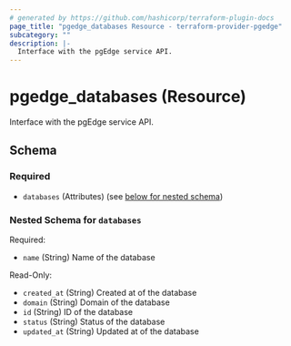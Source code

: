 ```yaml
---
# generated by https://github.com/hashicorp/terraform-plugin-docs
page_title: "pgedge_databases Resource - terraform-provider-pgedge"
subcategory: ""
description: |-
  Interface with the pgEdge service API.
---
```


# pgedge_databases (Resource)

Interface with the pgEdge service API.



<!-- schema generated by tfplugindocs -->
## Schema

### Required

- `databases` (Attributes) (see [below for nested schema](#nestedatt--databases))

<a id="nestedatt--databases"></a>
### Nested Schema for `databases`

Required:

- `name` (String) Name of the database

Read-Only:

- `created_at` (String) Created at of the database
- `domain` (String) Domain of the database
- `id` (String) ID of the database
- `status` (String) Status of the database
- `updated_at` (String) Updated at of the database
